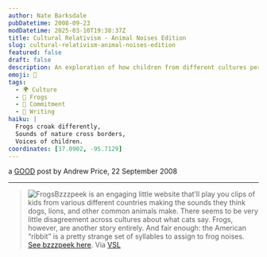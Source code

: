 ```yaml
---
author: Nate Barksdale
pubDatetime: 2008-09-23
modDatetime: 2025-03-10T19:38:37Z
title: Cultural Relativism - Animal Noises Edition
slug: cultural-relativism-animal-noises-edition
featured: false
draft: false
description: An exploration of how children from different cultures perceive animal sounds, highlighting the fascinating variations in frog sounds.
emoji: 🐸
tags:
  - 🌍 Culture
  - 🐸 Frogs
  - 🔄 Commitment
  - 📝 Writing
haiku: |
  Frogs croak differently,  
  Sounds of nature cross borders,  
  Voices of children.
coordinates: [37.0902, -95.7129]
---
```


a [GOOD](https://www.google.com/search?q=%22GOOD%22%20good.is) post by Andrew Price, 22 September 2008

---

> ![Frogs](http://culture-making.com/media/1222113518-frogs_210.jpg)Bzzzpeek is an engaging little website that’ll play you clips of kids from various different countries making the sounds they think dogs, lions, and other common animals make. There seems to be very little disagreement across cultures about what cats say. Frogs, however, are another story entirely. And fair enough: the American “ribbit” is a pretty strange set of syllables to assign to frog noises. [See bzzzpeek here](http://www.flat33.com/bzzzpeek/index1.html#). Via [VSL](http://web.archive.org/web/20111017192258/http://www.veryshortlist.com/vsl/daily.cfm/review/624/Website/bzzzpeek/?tp)
